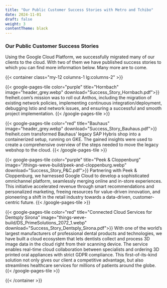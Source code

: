 ```yaml
---
title: "Our Public Customer Success Stories with Metro and Tchibo"
date: 2024-11-01
draft: false
weight: 3
contentTheme: black
---
```

### Our Public Customer Success Stories

Using the Google Cloud Platform, we successfully migrated many of our clients to the cloud. With two of them we have published success stories to which you can find more information below. Many more are to come.

{{< container class="my-12 columns-1 lg:columns-2" >}}

{{< google-pages-tile
color="purple"
title="Hornbach"
image="header_grey.webp"
download="Success_Story_Hornbach.pdf">}}
freiheit.com’s mission was to roll out Anthos, including the migration of existing network policies, implementing continuous integration/deployment, debugging Istio and network issues, and ensuring a successful and smooth project implementation.
{{< /google-pages-tile >}}

{{< google-pages-tile
color="red"
title="Bauhaus"
image="header_grey.webp"
download="Success_Story_Bauhaus.pdf">}}
freiheit.com transformed Bauhaus’ legacy SAP Hybris shop into a containerized setup, running on GKE. The gained insights were used to create a comprehensive overview of the steps needed to move the legacy webshop to the cloud.
{{< /google-pages-tile >}}


{{< google-pages-tile
color="purple"
title="Peek & Cloppenburg"
image="/things-weve-build/peek-and-cloppenburg.webp"
download="Success_Story_P&C.pdf">}}
Partnering with Peek & Cloppenburg, we harnessed Google Cloud to develop a sophisticated omnichannel platform, seamlessly merging online and in-store experiences. This initiative accelerated revenue through smart recommendations and personalized marketing, freeing resources for value-driven innovation, and pioneering a shift in the retail industry towards a data-driven, customer-centric future.
{{< /google-pages-tile >}}

{{< google-pages-tile
color="red"
title="Connected Cloud Services for Dentsply Sirona"
image="things-weve-build/DS_PrimeSolutions_2072_1.webp"
download="Success_Story_Dentsply_Sirona.pdf">}}
With one of the world’s largest manufacturers of professional dental products and technologies, we have built a cloud ecosystem that lets dentists collect and process 3D image data in the cloud right from their scanning device. The service enables real-time cloud collaboration between specialists and ordering 3D printed oral appliances with strict GDPR compliance. This first-of-its-kind solution not only gives our client a competitive advantage, but also streamlines healthcare services for millions of patients around the globe.
{{< /google-pages-tile >}}


{{< /container >}}